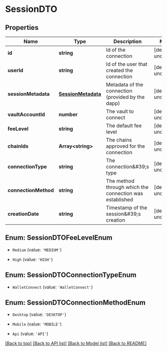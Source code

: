 # SessionDTO

## Properties

|Name | Type | Description | Notes|
|------------ | ------------- | ------------- | -------------|
|**id** | **string** | Id of the connection | [default to undefined]|
|**userId** | **string** | Id of the user that created the connection | [default to undefined]|
|**sessionMetadata** | [**SessionMetadata**](SessionMetadata.md) | Metadata of the connection (provided by the dapp) | [default to undefined]|
|**vaultAccountId** | **number** | The vault to connect | [default to undefined]|
|**feeLevel** | **string** | The default fee level | [default to undefined]|
|**chainIds** | **Array&lt;string&gt;** | The chains approved for the connection | [default to undefined]|
|**connectionType** | **string** | The connection\&#39;s type | [default to undefined]|
|**connectionMethod** | **string** | The method through which the connection was established | [default to undefined]|
|**creationDate** | **string** | Timestamp of the session\&#39;s creation | [default to undefined]|


## Enum: SessionDTOFeeLevelEnum


* `Medium` (value: `'MEDIUM'`)

* `High` (value: `'HIGH'`)



## Enum: SessionDTOConnectionTypeEnum


* `WalletConnect` (value: `'WalletConnect'`)



## Enum: SessionDTOConnectionMethodEnum


* `Desktop` (value: `'DESKTOP'`)

* `Mobile` (value: `'MOBILE'`)

* `Api` (value: `'API'`)





[[Back to top]](#) [[Back to API list]](../../README.md#documentation-for-api-endpoints) [[Back to Model list]](../../README.md#documentation-for-models) [[Back to README]](../../README.md)
